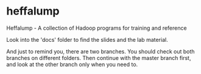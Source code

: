 heffalump
=========

Heffalump - A collection of Hadoop programs for training and reference

Look into the 'docs' folder to find the slides and the lab material.

And just to remind you, there are two branches. You should check out both branches on different folders.
Then continue with the master branch first, and look at the other branch only when you need to.
